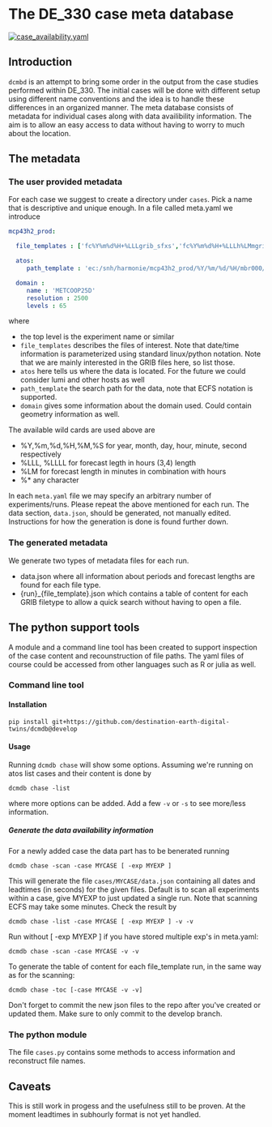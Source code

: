 # The DE_330 case meta database

[![case_availability.yaml](https://github.com/destination-earth-digital-twins/dcmdb/actions/workflows/case_availability.yaml/badge.svg)](https://github.com/destination-earth-digital-twins/dcmdb/actions/workflows/case_availability.yaml)

## Introduction

`dcmbd` is an attempt to bring some order in the output from the case studies performed within DE_330. The initial cases will be done with different setup using different name conventions and the idea is to handle these differences in an organized manner. The meta database consists of metadata for individual cases along with data availibility information. The aim is to allow an easy access to data without having to worry to much about the location. 

## The metadata

### The user provided metadata

For each case we suggest to create a directory under `cases`. Pick a name that is descriptive and unique enough. In a file called meta.yaml we introduce

``` yaml
mcp43h2_prod: 

  file_templates : ['fc%Y%m%d%H+%LLLgrib_sfxs','fc%Y%m%d%H+%LLLh%LMmgrib2_fp','PFDEODE+%LLLL:%LM:00']

  atos:
     path_template : 'ec:/snh/harmonie/mcp43h2_prod/%Y/%m/%d/%H/mbr000/'

  domain : 
     name : 'METCOOP25D'
     resolution : 2500
     levels : 65
```

where 
 * the top level is the experiment name or similar
 * `file_templates` describes the files of interest. Note that date/time information is parameterized using standard linux/python notation. Note that we are mainly interested in the GRIB files here, so list those.
 * `atos` here tells us where the data is located. For the future we could consider lumi and other hosts as well
 * `path_template` the search path for the data, note that ECFS notation is supported.
 * `domain` gives some information about the domain used. Could contain geometry information as well.

The available wild cards are used above are 
 * %Y,%m,%d,%H,%M,%S for year, month, day, hour, minute, second respectively
 * %LLL, %LLLL for forecast legth in hours (3,4) length
 * %LM for forecast length in minutes in combination with hours
 * %* any character
 
In each `meta.yaml` file we may specify an arbitrary number of experiments/runs. Please repeat the above mentioned for each run. The data section, `data.json`, should be generated, not manually edited. Instructions for how the generation is done is found further down.

### The generated metadata

We generate two types of metadata files for each run.
 * data.json where all information about periods and forecast lengths are found for each file type.
 * {run}_{file_template}.json which contains a table of content for each GRIB filetype to allow a quick search without having to open a file.
 
## The python support tools

A module and a command line tool has been created to support inspection of the case content and recounstruction of file paths. The yaml files of course could be accessed from other languages such as R or julia as well.

### Command line tool

#### Installation
```
pip install git+https://github.com/destination-earth-digital-twins/dcmdb@develop
```

#### Usage

Running `dcmdb chase` will show some options. Assuming we're running on atos list cases and their content is done by 
```
dcmdb chase -list 
```
where more options can be added. Add a few `-v` or `-s` to see more/less information.

##### Generate the data availability information

For a newly added case the data part has to be benerated running
```
dcmdb chase -scan -case MYCASE [ -exp MYEXP ]
```
This will generate the file `cases/MYCASE/data.json` containing all dates and leadtimes (in seconds) for the given files. Default is to scan all experiments within a case, give MYEXP to just updated a single run. Note that scanning ECFS may take some minutes. Check the result by

```
dcmdb chase -list -case MYCASE [ -exp MYEXP ] -v -v 
```
Run without [ -exp MYEXP ] if you have stored multiple exp's in meta.yaml:

```
dcmdb chase -scan -case MYCASE -v -v
```
To generate the table of content for each file_template run, in the same way as for the scanning:
```
dcmdb chase -toc [-case MYCASE -v -v]
```

Don't forget to commit the new json files to the repo after you've created or updated them. Make sure to only commit to the develop branch.

### The python module

The file `cases.py` contains some methods to access information and reconstruct file names.

## Caveats

This is still work in progess and the usefulness still to be proven. At the moment leadtimes in subhourly format is not yet handled.

